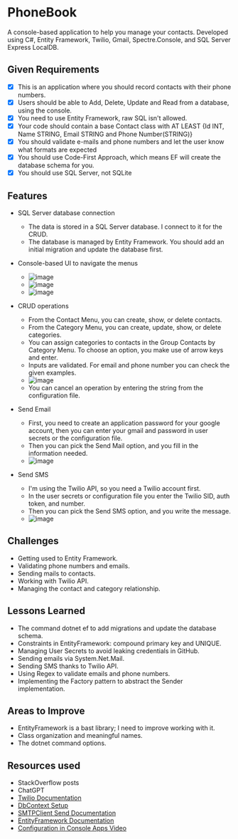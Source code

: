 # PhoneBook

A console-based application to help you manage your contacts.
Developed using C#, Entity Framework, Twilio, Gmail, Spectre.Console, 
and SQL Server Express LocalDB.

## Given Requirements

- [x] This is an application where you should record contacts with their phone numbers.
- [x] Users should be able to Add, Delete, Update and Read 
from a database, using the console.
- [x] You need to use Entity Framework, raw SQL isn't allowed.
- [x] Your code should contain a base Contact class with AT LEAST 
{Id INT, Name STRING, Email STRING and Phone Number(STRING)}
- [x] You should validate e-mails and phone numbers and 
let the user know what formats are expected
- [x] You should use Code-First Approach, 
which means EF will create the database schema for you.
- [x] You should use SQL Server, not SQLite

## Features

- SQL Server database connection

  - The data is stored in a SQL Server database. I connect to it for the CRUD.
  - The database is managed by Entity Framework. 
  You should add an initial migration and update the database first.

- Console-based UI to navigate the menus

  - ![image](https://github.com/user-attachments/assets/26874d6f-d7fc-4d56-b62c-0c2c1a284513)
  - ![image](https://github.com/user-attachments/assets/b5b3dd61-790c-41de-bd2c-8f5bddf85b91)
  - ![image](https://github.com/user-attachments/assets/a8114bd9-02a7-4125-ab5b-a892e49c199e)

- CRUD operations

  - From the Contact Menu, you can create, show, or delete contacts.
  - From the Category Menu, you can create, update, show, or delete categories.
  - You can assign categories to contacts in the Group Contacts by Category Menu.
  To choose an option, you make use of arrow keys and enter.
  - Inputs are validated. For email and phone number you can check the given examples.
  - ![image](https://github.com/user-attachments/assets/9b7a3657-aa2e-49f4-895f-c3bb955b1f22)
  - You can cancel an operation by entering the string from the configuration file.

- Send Email
  
  - First, you need to create an application password for your google account, then
  you can enter your gmail and password in user secrets or the configuration file.
  - Then you can pick the Send Mail option, and you fill in the information needed.
  - ![image](https://github.com/user-attachments/assets/405e34f5-3a51-48b6-9048-6ba5e4efd11f)

- Send SMS

  - I'm using the Twilio API, so you need a Twilio account first.
  - In the user secrets or configuration file you enter the Twilio SID, auth token, and number.
  - Then you can pick the Send SMS option, and you write the message.
  - ![image](https://github.com/user-attachments/assets/1fa066a3-f06a-4c05-948b-7154c182056a)

## Challenges

- Getting used to Entity Framework.
- Validating phone numbers and emails.
- Sending mails to contacts.
- Working with Twilio API.
- Managing the contact and category relationship.

## Lessons Learned

- The command dotnet ef to add migrations and update the database schema.
- Constraints in EntityFramework: compound primary key and UNIQUE.
- Managing User Secrets to avoid leaking credentials in GitHub.
- Sending emails via System.Net.Mail.
- Sending SMS thanks to Twilio API.
- Using Regex to validate emails and phone numbers.
- Implementing the Factory pattern to abstract the Sender implementation.

## Areas to Improve

- EntityFramework is a bast library; I need to improve working with it.
- Class organization and meaningful names.
- The dotnet command options.

## Resources used

- StackOverflow posts
- ChatGPT
- [Twilio Documentation](https://www.twilio.com/docs/messaging/quickstart/csharp-dotnet-core)
- [DbContext Setup](https://learn.microsoft.com/es-es/ef/core/cli/dbcontext-creation?tabs=dotnet-core-cli)
- [SMTPClient Send Documentation](https://learn.microsoft.com/en-us/dotnet/api/system.net.mail.smtpclient.send?view=net-8.0)
- [EntityFramework Documentation](https://learn.microsoft.com/en-us/ef/core/get-started/overview/first-app?tabs=netcore-cli)
- [Configuration in Console Apps Video](https://www.youtube.com/watch?v=z7w-aheVrC4)
